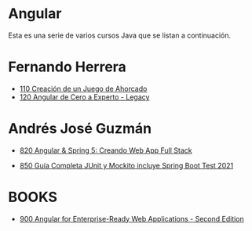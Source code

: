 # Angular
Esta es una serie de varios cursos Java que se listan a continuación.

# Fernando Herrera

* [110 Creación de un Juego de Ahorcado](https://github.com/adolfodelarosades/Angular/blob/main/temarios/110-Creacion-de-un-Juego-de-Ahorcado.md)
* [120 Angular de Cero a Experto - Legacy](https://github.com/adolfodelarosades/Angular/blob/main/temarios/120-Angular-de-Cero-a-Experto-Legacy.md)

# Andrés José Guzmán

* [820 Angular & Spring 5: Creando Web App Full Stack](https://github.com/adolfodelarosades/Angular/blob/main/temarios/820-Angular-Spring5-Creando-Web-App-Full-Stack/Descripcion.md)

* [850 Guía Completa JUnit y Mockito incluye Spring Boot Test 2021]()

# BOOKS

* [900 Angular for Enterprise-Ready Web Applications - Second Edition](/temarios/900_Angular_for_Enterprise-Ready_Web_Applications.md)

